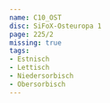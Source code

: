```yaml
---
name: C10_OST
disc: SiFoX-Osteuropa 1
page: 225/2
missing: true
tags:
- Estnisch
- Lettisch
- Niedersorbisch
- Obersorbisch
---
```

